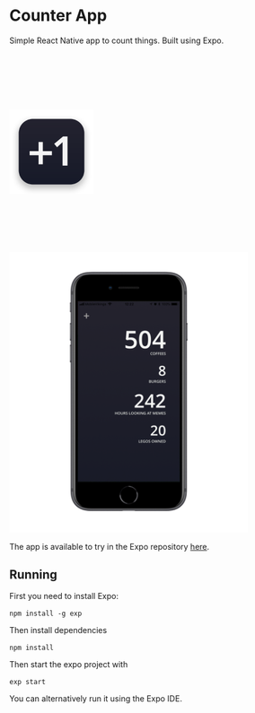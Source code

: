 # Counter App

Simple React Native app to count things. Built using Expo.

<p float="left">
  <img vspace="20%" height="150" src="assets/icon-preview.png">
  &nbsp;&nbsp;&nbsp;&nbsp;
  <img height="500" src="assets/screenshot.png">
</p>

<!-- ![alt-text-1](assets/screenshot.png "title-1") ![alt-text-2](assets/icon.png "title-2") -->

The app is available to try in the Expo repository [here](https://expo.io/@nicmosc/counter-app).

## Running

First you need to install Expo:
```
npm install -g exp
```

Then install dependencies
```
npm install
```

Then start the expo project with
```
exp start
```


You can alternatively run it using the Expo IDE.
